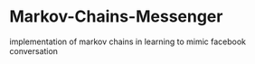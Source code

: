 # Markov-Chains-Messenger
implementation of markov chains in learning to mimic facebook conversation 
